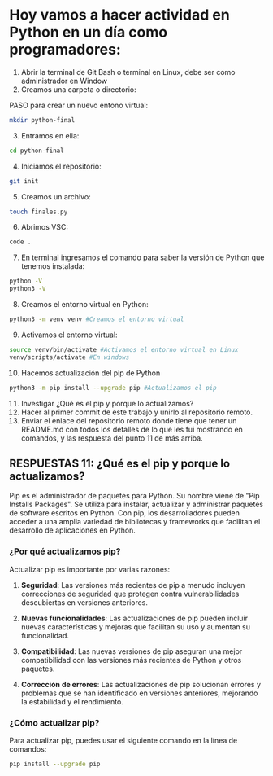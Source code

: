 # Hoy vamos a hacer actividad en Python en un día como programadores:

 1. Abrir la terminal de Git Bash o terminal en Linux, debe ser como administrador en Window
2. Creamos una carpeta o directorio:
 
PASO para crear un nuevo entono virtual:

```sh
mkdir python-final
```
3. Entramos en ella:
```sh
cd python-final
```
4. Iniciamos el repositorio:
```sh
git init
```
5. Creamos un archivo:
```sh
touch finales.py
```
6. Abrimos VSC:
```sh
code .
```
7. En terminal ingresamos el comando para saber la versión de Python que tenemos instalada:
```sh
python -V
python3 -V
```
8. Creamos el entorno virtual en Python:
```sh
python3 -m venv venv #Creamos el entorno virtual
```
9. Activamos el entorno virtual:
```sh
source venv/bin/activate #Activamos el entorno virtual en Linux
venv/scripts/activate #En windows
```
10. Hacemos actualización del pip de Python
```sh
python3 -m pip install --upgrade pip #Actualizamos el pip
```

11. Investigar ¿Qué es el pip y porque lo actualizamos?
12. Hacer al primer commit de este trabajo y unirlo al repositorio remoto.
13. Enviar el enlace del repositorio remoto donde tiene que tener un README.md con todos los detalles de lo que les fui mostrando en comandos, y las respuesta del punto 11 de más arriba.


 ## RESPUESTAS 11: ¿Qué es el pip y porque lo actualizamos?
Pip es el administrador de paquetes para Python. Su nombre viene de "Pip Installs Packages". Se utiliza para instalar, actualizar y administrar paquetes de software escritos en Python. Con pip, los desarrolladores pueden acceder a una amplia variedad de bibliotecas y frameworks que facilitan el desarrollo de aplicaciones en Python.

### ¿Por qué actualizamos pip?
Actualizar pip es importante por varias razones:

1. **Seguridad**: Las versiones más recientes de pip a menudo incluyen correcciones de seguridad que protegen contra vulnerabilidades descubiertas en versiones anteriores.

2. **Nuevas funcionalidades**: Las actualizaciones de pip pueden incluir nuevas características y mejoras que facilitan su uso y aumentan su funcionalidad.

3. **Compatibilidad**: Las nuevas versiones de pip aseguran una mejor compatibilidad con las versiones más recientes de Python y otros paquetes.

4. **Corrección de errores**: Las actualizaciones de pip solucionan errores y problemas que se han identificado en versiones anteriores, mejorando la estabilidad y el rendimiento.

### ¿Cómo actualizar pip?
Para actualizar pip, puedes usar el siguiente comando en la línea de comandos:

```bash
pip install --upgrade pip
```

